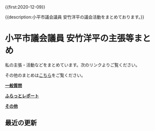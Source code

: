 <!-- nobreadcrumbs -->

{{first:2020-12-09}}

{{description:小平市議会議員 安竹洋平の議会活動をまとめております。}}


# 小平市議会議員 安竹洋平の主張等まとめ

私の主張・活動などをまとめています。次のリンクよりご覧ください。

その他のまとめは[こちら](https://yasutakeyohei.com/books/)をご覧ください。

**[一般質問](./ippan/index.md)**

**[ふらっとレポート](./flat-report/index.md)**

**[その他](./sonota/index.md)**


## 最近の更新 


<!-- recent updates -->